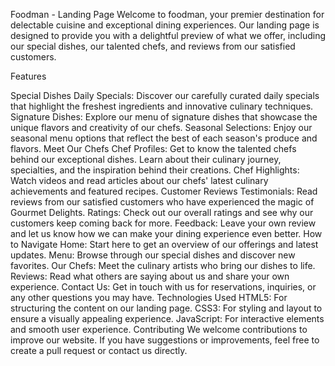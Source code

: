 Foodman - Landing Page
Welcome to foodman, your premier destination for delectable cuisine and exceptional dining experiences. Our landing page is designed to provide you with a delightful preview of what we offer, including our special dishes, our talented chefs, and reviews from our satisfied customers.

Features

Special Dishes
 Daily Specials: Discover our carefully curated daily specials that highlight the freshest ingredients and innovative culinary techniques.
Signature Dishes: Explore our menu of signature dishes that showcase the unique flavors and creativity of our chefs.
Seasonal Selections: Enjoy our seasonal menu options that reflect the best of each season's produce and flavors.
Meet Our Chefs
Chef Profiles: Get to know the talented chefs behind our exceptional dishes. Learn about their culinary journey, specialties, and the inspiration behind their creations.
Chef Highlights: Watch videos and read articles about our chefs' latest culinary achievements and featured recipes.
Customer Reviews
Testimonials: Read reviews from our satisfied customers who have experienced the magic of Gourmet Delights.
Ratings: Check out our overall ratings and see why our customers keep coming back for more.
Feedback: Leave your own review and let us know how we can make your dining experience even better.
How to Navigate
Home: Start here to get an overview of our offerings and latest updates.
Menu: Browse through our special dishes and discover new favorites.
Our Chefs: Meet the culinary artists who bring our dishes to life.
Reviews: Read what others are saying about us and share your own experience.
Contact Us: Get in touch with us for reservations, inquiries, or any other questions you may have.
Technologies Used
HTML5: For structuring the content on our landing page.
CSS3: For styling and layout to ensure a visually appealing experience.
JavaScript: For interactive elements and smooth user experience.
Contributing
We welcome contributions to improve our website. If you have suggestions or improvements, feel free to create a pull request or contact us directly.
